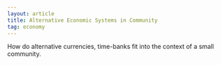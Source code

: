 ```yaml
---
layout: article
title: Alternative Economic Systems in Community
tag: economy
---
```

How do alternative currencies, time-banks fit into the context of a small community.